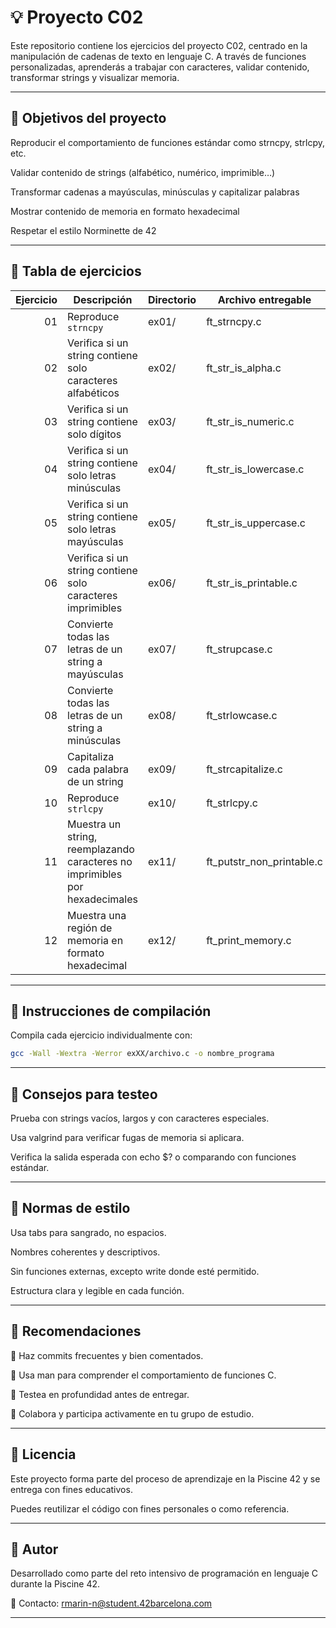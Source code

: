# 💡 Proyecto C02
Este repositorio contiene los ejercicios del proyecto C02, centrado en la manipulación de cadenas de texto en lenguaje C. A través de funciones personalizadas, aprenderás a trabajar con caracteres, validar contenido, transformar strings y visualizar memoria.

---

## 🎯 Objetivos del proyecto
Reproducir el comportamiento de funciones estándar como strncpy, strlcpy, etc.

Validar contenido de strings (alfabético, numérico, imprimible…)

Transformar cadenas a mayúsculas, minúsculas y capitalizar palabras

Mostrar contenido de memoria en formato hexadecimal

Respetar el estilo Norminette de 42

---

## 📁 Tabla de ejercicios

| Ejercicio | Descripción                                                                 | Directorio | Archivo entregable             |
|----------:|------------------------------------------------------------------------------|------------|--------------------------------|
| 01        | Reproduce `strncpy`                                                         | ex01/      | ft_strncpy.c                   |
| 02        | Verifica si un string contiene solo caracteres alfabéticos                  | ex02/      | ft_str_is_alpha.c              |
| 03        | Verifica si un string contiene solo dígitos                                 | ex03/      | ft_str_is_numeric.c            |
| 04        | Verifica si un string contiene solo letras minúsculas                       | ex04/      | ft_str_is_lowercase.c          |
| 05        | Verifica si un string contiene solo letras mayúsculas                       | ex05/      | ft_str_is_uppercase.c          |
| 06        | Verifica si un string contiene solo caracteres imprimibles                  | ex06/      | ft_str_is_printable.c          |
| 07        | Convierte todas las letras de un string a mayúsculas                        | ex07/      | ft_strupcase.c                 |
| 08        | Convierte todas las letras de un string a minúsculas                        | ex08/      | ft_strlowcase.c                |
| 09        | Capitaliza cada palabra de un string                                        | ex09/      | ft_strcapitalize.c             |
| 10        | Reproduce `strlcpy`                                                         | ex10/      | ft_strlcpy.c                   |
| 11        | Muestra un string, reemplazando caracteres no imprimibles por hexadecimales | ex11/      | ft_putstr_non_printable.c      |
| 12        | Muestra una región de memoria en formato hexadecimal                        | ex12/      | ft_print_memory.c              |


---

## 🔧 Instrucciones de compilación
Compila cada ejercicio individualmente con:

``` bash
gcc -Wall -Wextra -Werror exXX/archivo.c -o nombre_programa
```

---

## 🧪 Consejos para testeo
Prueba con strings vacíos, largos y con caracteres especiales.

Usa valgrind para verificar fugas de memoria si aplicara.

Verifica la salida esperada con echo $? o comparando con funciones estándar.

--- 

## 📐 Normas de estilo
Usa tabs para sangrado, no espacios.

Nombres coherentes y descriptivos.

Sin funciones externas, excepto write donde esté permitido.

Estructura clara y legible en cada función.

---

## 📌 Recomendaciones
🔄 Haz commits frecuentes y bien comentados.

📖 Usa man para comprender el comportamiento de funciones C.

🧪 Testea en profundidad antes de entregar.

💬 Colabora y participa activamente en tu grupo de estudio.

---

## 📜 Licencia
Este proyecto forma parte del proceso de aprendizaje en la Piscine 42 y se entrega con fines educativos. 

Puedes reutilizar el código con fines personales o como referencia.

---

## 🙋 Autor
Desarrollado como parte del reto intensivo de programación en lenguaje C durante la Piscine 42.

📧 Contacto: rmarin-n@student.42barcelona.com

---
